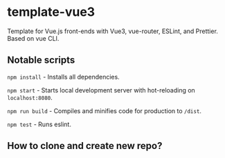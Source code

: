 # template-vue3

Template for Vue.js front-ends with Vue3, vue-router, ESLint, and Prettier. Based on vue CLI.

## Notable scripts
`npm install` - Installs all dependencies.

`npm start` - Starts local development server with hot-reloading on `localhost:8080`.

`npm run build` - Compiles and minifies code for production to `/dist`.

`npm test` - Runs eslint.

## How to clone and create new repo?
